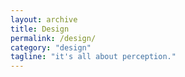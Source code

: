 ```yaml
---
layout: archive
title: Design
permalink: /design/
category: "design"
tagline: "it's all about perception."
---
```


